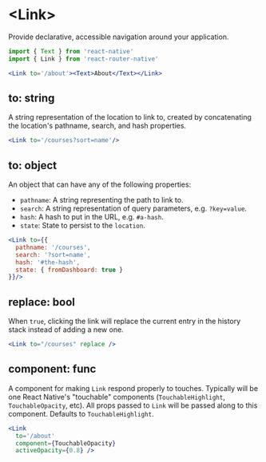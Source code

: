 # &lt;Link>

Provide declarative, accessible navigation around your application.

```jsx
import { Text } from 'react-native'
import { Link } from 'react-router-native'

<Link to='/about'><Text>About</Text></Link>
```

## to: string

A string representation of the location to link to, created by concatenating the location's pathname, search, and hash properties.

```jsx
<Link to='/courses?sort=name'/>
```

## to: object

An object that can have any of the following properties:
  * `pathname`: A string representing the path to link to.
  * `search`: A string representation of query parameters, e.g. `?key=value`.
  * `hash`: A hash to put in the URL, e.g. `#a-hash`.
  * `state`: State to persist to the `location`.

```jsx
<Link to={{
  pathname: '/courses',
  search: '?sort=name',
  hash: '#the-hash',
  state: { fromDashboard: true }
}}/>
```

## replace: bool

When `true`, clicking the link will replace the current entry in the history stack instead of adding a new one.

```jsx
<Link to="/courses" replace />
```

## component: func

A component for making `Link` respond properly to touches. Typically will be one React Native's "touchable" components (`TouchableHighlight`, `TouchableOpacity`, etc). All props passed to `Link` will be passed along to this component. Defaults to `TouchableHighlight`.

```jsx
<Link
  to='/about'
  component={TouchableOpacity}
  activeOpacity={0.8} />
```
